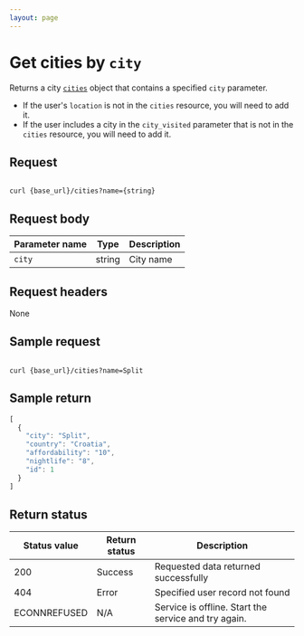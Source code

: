 ```yaml
---
layout: page
---
```


# Get cities by `city`

Returns a city [`cities`](cities.md) object that contains a specified `city` parameter.

- If the user's `location` is not in the `cities` resource, you will need to add it.
- If the user includes a city in the `city_visited` parameter that is not in the `cities` resource, you will need to add it.

## Request

```shell

curl {base_url}/cities?name={string}
```

## Request body

| Parameter name | Type | Description |
| -------------- | ------ | ------------ |
| `city` | string | City name |

## Request headers

None

## Sample request

```shell

curl {base_url}/cities?name=Split
```

## Sample return

```js
[
  {
    "city": "Split",
    "country": "Croatia",
    "affordability": "10",
    "nightlife": "8",
    "id": 1
  }
]
```

## Return status

| Status value | Return status | Description |
| ------------- | ----------- | ----------- |
| 200 | Success | Requested data returned successfully |
| 404 | Error | Specified user record not found |
|  ECONNREFUSED | N/A | Service is offline. Start the service and try again. |
